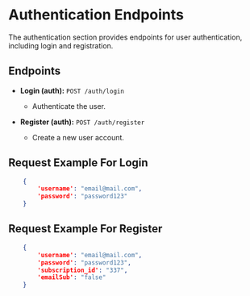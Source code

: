 # Authentication Endpoints

The authentication section provides endpoints for user authentication, including login and registration.

## Endpoints

- **Login (auth):** `POST /auth/login`
  - Authenticate the user.

- **Register (auth):** `POST /auth/register`
  - Create a new user account.

## Request Example For Login

```json
    {
        'username': "email@mail.com",
        'password': "password123"
    }
```
## Request Example For Register

```json
    {
        'username': "email@mail.com",
        'password': "password123",
        'subscription_id': "337",
        'emailSub': "false"
    }
```
